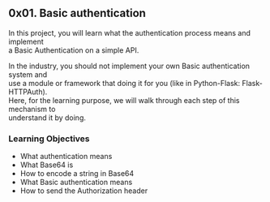 ## 0x01. Basic authentication
In this project, you will learn what the authentication process means and implement  
a Basic Authentication on a simple API.

In the industry, you should not implement your own Basic authentication system and  
use a module or framework that doing it for you (like in Python-Flask: Flask-HTTPAuth).  
Here, for the learning purpose, we will walk through each step of this mechanism to  
understand it by doing.

### Learning Objectives
- What authentication means
- What Base64 is
- How to encode a string in Base64
- What Basic authentication means
- How to send the Authorization header
